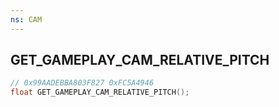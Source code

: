 ```yaml
---
ns: CAM
---
```

## GET_GAMEPLAY_CAM_RELATIVE_PITCH

```c
// 0x99AADEBBA803F827 0xFC5A4946
float GET_GAMEPLAY_CAM_RELATIVE_PITCH();
```

